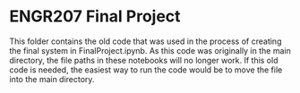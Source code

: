 # ENGR207 Final Project
This folder contains the old code that was used in the process of creating the final system in FinalProject.ipynb. As this code was originally in the main directory, the file paths in these notebooks will no longer work. If this old code is needed, the easiest way to run the code would be to move the file into the main directory.
